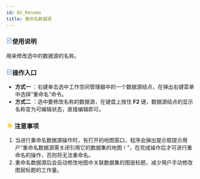 ```yaml
---
id: DS_Rename
title: 重命名数据源
---
```

### ![](../../img/read.gif)使用说明

用来修改选中的数据源的名称。

### ![](../../img/read.gif)操作入口

  * **方式一** ：右键单击选中工作空间管理器中的一个数据源结点，在弹出右键菜单中选择“重命名”命令。
  * **方式二** ：选中要修改名称的数据源，在键盘上按住 **F2** 键，数据源结点的显示名称变为可编辑状态，直接编辑即可。

### ![](../../img/note.png)注意事项

  1. 当进行重命名数据源操作时，有打开的地图窗口，程序会弹出提示框提示用户“重命名数据源需关闭引用它的数据集的地图！”，在完成操作后才可进行重命名的操作，否则将无法重命名。
  2. 重命名数据源后会自动修改地图中关联数据集的图层标题，减少用户手动修改图层标题的工作量。 



